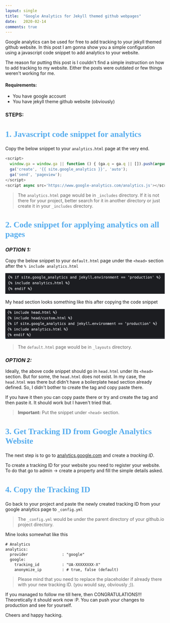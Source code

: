 ```yaml
---
layout: single
title:  "Google Analytics for Jekyll themed github webpages"
date:   2020-02-14
comments: true
---
```


Google analytics can be used for free to add tracking to your jekyll themed github website. In this post I am gonna show you a simple configuration using a javascript code snippet to add analytics to your website.

The reason for putting this post is I couldn't find a simple instruction on how to add tracking to my website. Either the posts were outdated or few things weren't working for me. 

#### Requirements:
   - You have google account
   - You have jekyll theme github website (obviously)

### STEPS:

<h2 style="color: #55acee; font-size:26px; font-family: 'Lucida Grande'">1. Javascript code snippet for analytics</h2>

Copy the below snippet to your `analytics.html` page at the very end.
```javascript
<script>
  window.ga = window.ga || function () { (ga.q = ga.q || []).push(arguments) }; ga.l = +new Date;
  ga('create', '{{ site.google_analytics }}', 'auto');
  ga('send', 'pageview');
</script>
<script async src='https://www.google-analytics.com/analytics.js'></script>
```

> The `analytics.html` page would be in `_includes` directory.
> If it is not there for your project, better search for it in another directory or just create it in your `_includes` directory.

<h2 style="color: #55acee; font-size:26px; font-family: 'Lucida Grande'">2. Code snippet for applying analytics on all pages</h2>

### _OPTION 1:_

Copy the below snippet to your `default.html` page under the `<head>` section after the `% include analytics.html` 

![](../assets/images/code_snippet.png)


My head section looks something like this after copying the code snippet

![](../assets/images/sample_code_snippet.png)


> The `default.html` page would be in `_layouts` directory.

### _OPTION 2:_

Ideally, the above code snippet should go in `head.html` under its `<head>` section.
But for some, the `head.html` does not exist.
In my case, the `head.html` was there but didn't have a boilerplate head section already defined. So, I didn't bother to create the tag and copy paste there.

If you have it then you can copy paste there or try and create the tag and then paste it. It should work but I haven't tried that.

> __Important:__ Put the snippet under `<head>` section.

<h2 style="color: #55acee; font-size:26px; font-family: 'Lucida Grande'">3. Get Tracking ID from Google Analytics Website</h2>

The next step is to go to [analytics.google.com](https://analytics.google.com/analytics) and create a _tracking ID_.

To create a tracking ID for your website you need to register your website.
To do that go to admin -> create a property and fill the simple details asked.

<h2 style="color: #55acee; font-size:26px; font-family: 'Lucida Grande'">4. Copy the Tracking ID</h2>

Go back to your project and paste the newly created tracking ID from your google analytics page to `_config.yml`

> The `_config.yml` would be under the parent directory of your github.io project directory.

Mine looks somewhat like this
```
# Analytics
analytics:
  provider               : "google"
  google:
    tracking_id          : "UA-XXXXXXXX-X"
    anonymize_ip         : # true, false (default)
```

> Please mind that you need to replace the placeholder if already there with your new tracking ID. (you would say, obviously ;)).

If you managed to follow me till here, then CONGRATULATIONS!!!
Theoretically it should work now :P. You can push your changes to production and see for yourself.

Cheers and happy hacking.



